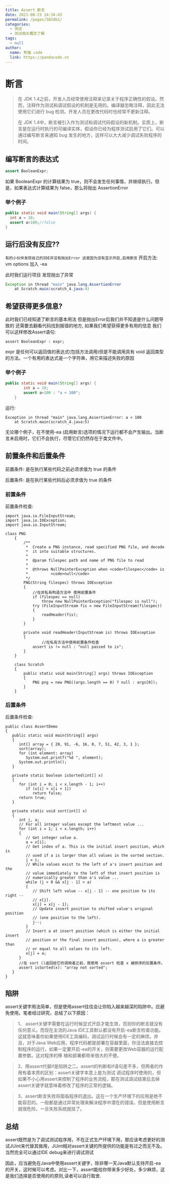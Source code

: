 ```yaml
---
title: Assert 断言
date: 2021-08-23 14:34:43
permalink: /pages/582db1/
categories: 
  - 测试
  - 测试相关概念了解
tags: 
  - null
author: 
  name: 熊猫 code
  link: https://pandacode.cn
---
```


# 断言

> 在 JDK 1.4之前，开发人员经常使用注释来记录关于程序正确性的假设。然而，注释作为测试和调试假设的机制是无用的。编译器忽略注释，因此无法使用它们进行 bug 检测。开发人员在更改代码时也经常不更新注释。
>
> 在 JDK 1.4中，断言被引入作为测试和调试代码假设的新机制。实质上，断言是在运行时执行的可编译实体，假设你已经为程序测试启用了它们。可以通过编写断言来通知 bug 发生的地方，这样可以大大减少调试失败程序的时间。

## 编写断言的表达式

```java
assert BooleanExpr;
```

如果 BooleanExpr 的计算结果为 true，则不会发生任何事情，并继续执行。但是，如果表达式计算结果为 false，那么将抛出 AssertionError

### 举个例子

```java
public static void main(String[] args) {
  int a = 10;
  assert a>100;//false
}
```

## 运行后没有反应??

`有的小伙伴发现自己的IDE并没有抛出Error 这是因为没有显示开启,启用断言` 开启方法: vm options 加入 -ea

此时我们运行项目 发现抛出了异常

```java
Exception in thread "main" java.lang.AssertionError
    at Scratch.main(scratch_4.java:4)
```

## 希望获得更多信息?

此时我们已经知道了断言的基本用法 但是抛出Error后我们并不知道是什么问题导致的 还需要去翻看代码找到报错的地方, 如果我们希望获得更多有用的信息 我们可以这样修改Assert语句:

```text
assert BooleanExpr : expr;
```

expr 是任何可以返回值的表达式(包括方法调用)但是不能调用具有 void 返回类型的方法。一个有用的表达式是一个字符串，用它来描述失败的原因

### 举个例子

```java
public static void main(String[] args) {
        int a = 10;
        assert a>100 : "a < 100"; 
    }
```

运行:

```text
Exception in thread "main" java.lang.AssertionError: a < 100
    at Scratch.main(scratch_4.java:5)
```

无论哪个例子，在不使用-ea (启用断言)选项的情况下运行都不会产生输出。当断言未启用时，它们不会执行，尽管它们仍然存在于类文件中。

## 前置条件和后置条件

前置条件: 是在执行某些代码之前必须求值为 true 的条件

后置条件: 是在执行某些代码后必须求值为 true 的条件

### 前置条件

前置条件检查:

```text
import java.io.FileInputStream;
import java.io.IOException;
import java.io.InputStream;

class PNG
    {
        /**
         *  Create a PNG instance, read specified PNG file, and decode
         *  it into suitable structures.
         *
         *  @param filespec path and name of PNG file to read
         *
         *  @throws NullPointerException when <code>filespec</code> is
         *          <code>null</code>
         */
        PNG(String filespec) throws IOException
        {
            //在非私有构造方法中 使用前置条件
            if (filespec == null)
                throw new NullPointerException("filespec is null");
            try (FileInputStream fis = new FileInputStream(filespec))
            {
                readHeader(fis);
            }
        }

        private void readHeader(InputStream is) throws IOException
        {  
                //在私有方法中使用前置条件检查
            assert is != null : "null passed to is";
        }
    }

    class Scratch
    {
        public static void main(String[] args) throws IOException
        {
            PNG png = new PNG((args.length == 0) ? null : args[0]);
        }
    }
```

### 后置条件

后置条件检查:

```text
public class AssertDemo
{
   public static void main(String[] args)
   {
      int[] array = { 20, 91, -6, 16, 0, 7, 51, 42, 3, 1 };
      sort(array);
      for (int element: array)
         System.out.printf("%d ", element);
      System.out.println();
   }

   private static boolean isSorted(int[] x)
   {
      for (int i = 0; i < x.length - 1; i++)
         if (x[i] > x[i + 1])
            return false;
      return true;
   }

   private static void sort(int[] x)
   {
      int j, a;
      // For all integer values except the leftmost value ...
      for (int i = 1; i < x.length; i++)
      {
         // Get integer value a.
         a = x[i];
         // Get index of a. This is the initial insert position, which is
         // used if a is larger than all values in the sorted section.
         j = i;
         // While values exist to the left of a's insert position and the
         // value immediately to the left of that insert position is
         // numerically greater than a's value ...
         while (j > 0 && x[j - 1] > a)
         {
            // Shift left value -- x[j - 1] -- one position to its right --
            // x[j].
            x[j] = x[j - 1];
            // Update insert position to shifted value's original position
            // (one position to the left).
            j--;
         }
         // Insert a at insert position (which is either the initial insert
         // position or the final insert position), where a is greater than
         // or equal to all values to its left.
         x[j] = a;
      }
      //在 sort ()返回给它的调用者之前，我使用 assert 检查 x 被排序的后置条件。
      assert isSorted(x): "array not sorted";
   }
}
```

## 陷阱

assert关键字用法简单，但是使用assert往往会让你陷入越来越深的陷阱中。应避免使用。笔者经过研究，总结了以下原因：

> 1、 assert关键字需要在运行时候显式开启才能生效，否则你的断言就没有任何意义。而现在主流的Java IDE工具默认都没有开启-ea断言检查功能。这就意味着你如果使用IDE工具编码，调试运行时候会有一定的麻烦。并且，对于Java Web应用，程序代码都是部署在容器里面，你没法直接去控制程序的运行，如果一定要开启-ea的开关，则需要更改Web容器的运行配置参数。这对程序的移 植和部署都带来很大的不便。

> 2、用assert代替if是陷阱之二。assert的判断和if语句差不多，但两者的作用有着本质的区别：assert关键字本意上是为测试 调试程序时使用的，但如果不小心用assert来控制了程序的业务流程，那在测试调试结束后去掉assert关键字就意味着修改了程序的正常的逻辑。

> 3、assert断言失败将面临程序的退出。这在一个生产环境下的应用是绝不能容忍的。一般都是通过异常处理来解决程序中潜在的错误。但是使用断言就很危险，一旦失败系统就挂了。

## 总结

assert既然是为了调试测试程序用，不在正式生产环境下用，那应该考虑更好的测试JUint来代替其做用，JUint相对assert关键的所提供的功能是有过之而无不及。当然完全可以通过IDE debug来进行调试测试

因此，应当避免在Java中使用assert关键字，除非哪一天Java默认支持开启-ea的开关，这时候可以考虑。对比一下，assert能给你带来多少好处，多少麻烦，这是我们选择是否使用的的原则,读者可以自行取舍.